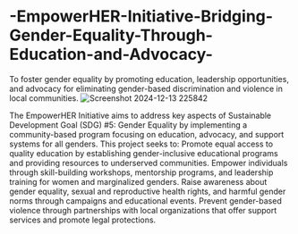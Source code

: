 # -EmpowerHER-Initiative-Bridging-Gender-Equality-Through-Education-and-Advocacy-
To foster gender equality by promoting education, leadership opportunities, and advocacy for eliminating gender-based discrimination and violence in local communities.
![Screenshot 2024-12-13 225842](https://github.com/user-attachments/assets/1da2db49-4500-487c-a13d-5eb5841b67f7)

The EmpowerHER Initiative aims to address key aspects of Sustainable Development Goal (SDG) #5: Gender Equality by implementing a community-based program focusing on education, advocacy, and support systems for all genders. This project seeks to:
Promote equal access to quality education by establishing gender-inclusive educational programs and providing resources to underserved communities.
Empower individuals through skill-building workshops, mentorship programs, and leadership training for women and marginalized genders.
Raise awareness about gender equality, sexual and reproductive health rights, and harmful gender norms through campaigns and educational events.
Prevent gender-based violence through partnerships with local organizations that offer support services and promote legal protections.
